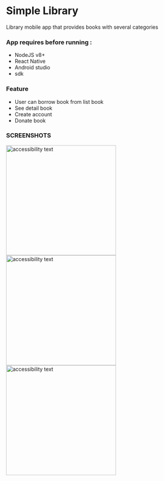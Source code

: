 # Simple Library
Library mobile app that provides books with several categories

### App requires before running :
- NodeJS v8+
- React Native
- Android studio
- sdk

### Feature
- User can borrow book from list book
- See detail book
- Create account
- Donate book

### SCREENSHOTS
<p align="left">
  <img src="https://raw.githubusercontent.com/rezhariansyah/React-Native-Book-Library-Front-End/master/src/assets/documentations/Screenshot_1564673518.png" width="300" alt="accessibility text">
  <img src="https://raw.githubusercontent.com/rezhariansyah/React-Native-Book-Library-Front-End/master/src/assets/documentations/Screenshot_1564673536.png" width="300" alt="accessibility text">
  <img src="https://raw.githubusercontent.com/rezhariansyah/React-Native-Book-Library-Front-End/master/src/assets/documentations/Screenshot_1564673545.png" width="300" alt="accessibility text">
</p>

